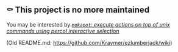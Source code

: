 ## ⚰️ This project is no more maintained

You may be interested by [_`mokapot`: execute actions on top of unix commands using percol interactive selection_](https://github.com/Kraymer/mokapot)

(Old README.md: https://github.com/Kraymer/ezlumberjack/wiki)
